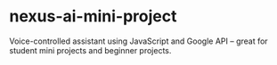 # nexus-ai-mini-project
Voice-controlled assistant using JavaScript and Google API – great for student mini projects and beginner projects.

